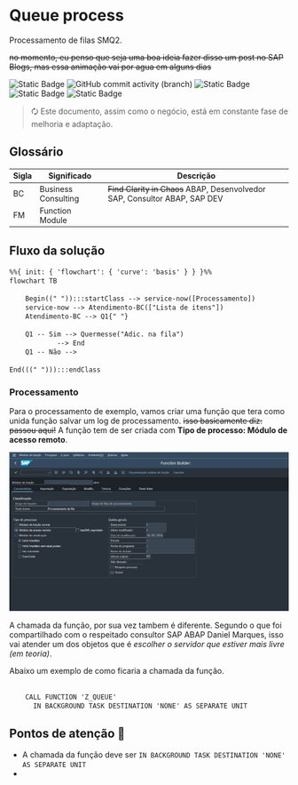 # Queue process
 Processamento de filas SMQ2.

 ~~no momento, eu penso que seja uma boa ideia fazer disso um post no SAP Blogs, mas essa animação vai por agua em alguns dias~~

 
![Static Badge](https://img.shields.io/badge/development-abap-blue)
![GitHub commit activity (branch)](https://img.shields.io/github/commit-activity/t/edmilson-nascimento/queue-process)
![Static Badge](https://img.shields.io/badge/gabriel_alencar-abap-orange)
![Static Badge](https://img.shields.io/badge/daniel_marques-abap-green)
![Static Badge](https://img.shields.io/badge/poo-abap-teal)

> 🗘 Este documento, assim como o negócio, está em constante fase de melhoria e adaptação.



## Glossário

| Sigla | Significado | Descrição |
|-----|-----------|------------|
| BC |Business Consulting | ~~Find Clarity in Chaos~~ ABAP, Desenvolvedor SAP, Consultor ABAP, SAP DEV|
 FM | Function Module ||



## Fluxo da solução

```mermaid
%%{ init: { 'flowchart': { 'curve': 'basis' } } }%%
flowchart TB

    Begin((" ")):::startClass --> service-now([Processamento])
    service-now --> Atendimento-BC(["Lista de itens"])
    Atendimento-BC --> Q1{" "}

    Q1 -- Sim --> Quermesse("Adic. na fila") 
            --> End
    Q1 -- Não -->

End(((" "))):::endClass
```

### Processamento
Para o processamento de exemplo, vamos criar uma função que tera como unida função salvar um log de processamento. ~~isso basicamente diz: passou aqui!~~
A função tem de ser criada com **Tipo de processo: Módulo de acesso remoto**.

![N|Solid](files/img/tipo_funcao.png)

A chamada da função, por sua vez tambem é diferente. Segundo o que foi compartilhado com o respeitado consultor SAP ABAP Daniel Marques, isso vai atender um dos objetos que é _escolher o servidor que estiver mais livre (em teoria)_.

Abaixo um exemplo de como ficaria a chamada da função.

```abap

    CALL FUNCTION 'Z_QUEUE'
      IN BACKGROUND TASK DESTINATION 'NONE' AS SEPARATE UNIT

```

## Pontos de atenção 📝

- A chamada da função deve ser `IN BACKGROUND TASK DESTINATION 'NONE' AS SEPARATE UNIT`
- 
